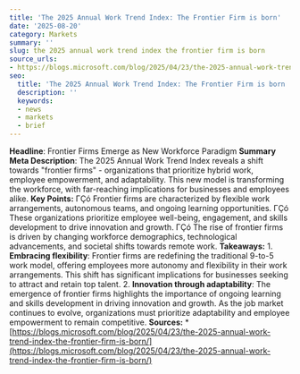 ```yaml
---
title: 'The 2025 Annual Work Trend Index: The Frontier Firm is born'
date: '2025-08-20'
category: Markets
summary: ''
slug: the 2025 annual work trend index the frontier firm is born
source_urls:
- https://blogs.microsoft.com/blog/2025/04/23/the-2025-annual-work-trend-index-the-frontier-firm-is-born/
seo:
  title: 'The 2025 Annual Work Trend Index: The Frontier Firm is born | Hash n Hedge'
  description: ''
  keywords:
  - news
  - markets
  - brief
---
```


**Headline**: Frontier Firms Emerge as New Workforce Paradigm  **Summary Meta Description**: The 2025 Annual Work Trend Index reveals a shift towards "frontier firms" - organizations that prioritize hybrid work, employee empowerment, and adaptability. This new model is transforming the workforce, with far-reaching implications for businesses and employees alike.  **Key Points:**  ΓÇó Frontier firms are characterized by flexible work arrangements, autonomous teams, and ongoing learning opportunities. ΓÇó These organizations prioritize employee well-being, engagement, and skills development to drive innovation and growth. ΓÇó The rise of frontier firms is driven by changing workforce demographics, technological advancements, and societal shifts towards remote work.  **Takeaways:**  1. **Embracing flexibility**: Frontier firms are redefining the traditional 9-to-5 work model, offering employees more autonomy and flexibility in their work arrangements. This shift has significant implications for businesses seeking to attract and retain top talent. 2. **Innovation through adaptability**: The emergence of frontier firms highlights the importance of ongoing learning and skills development in driving innovation and growth. As the job market continues to evolve, organizations must prioritize adaptability and employee empowerment to remain competitive.  **Sources:**  * [https://blogs.microsoft.com/blog/2025/04/23/the-2025-annual-work-trend-index-the-frontier-firm-is-born/](https://blogs.microsoft.com/blog/2025/04/23/the-2025-annual-work-trend-index-the-frontier-firm-is-born/) 
